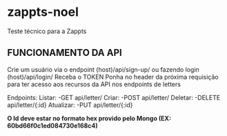 # zappts-noel
Teste técnico para a Zappts

## FUNCIONAMENTO DA API

Crie um usuário via o endpoint (host)/api/sign-up/ ou fazendo login (host)/api/login/
Receba o TOKEN
Ponha no header da próxima requisição para ter acesso aos recursos da API nos endpoints de letters

Endpoints:
Listar: -GET api/letter/
Criar: -POST api/letter/
Deletar: -DELETE api/letter/{:id} 
Atualizar: -PUT api/letter/{:id} 

**O Id deve estar no formato hex provido pelo Mongo (EX: 60bd66f0c1ed084730e168c4)**
